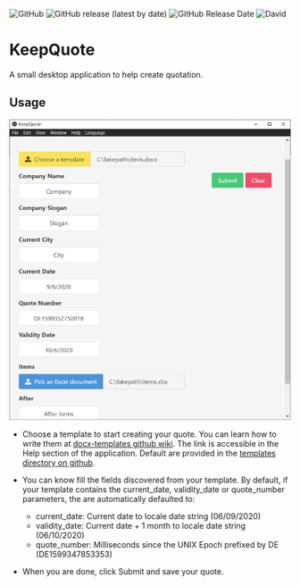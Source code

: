 ![GitHub](https://img.shields.io/github/license/TiphaineLAURENT/KeepQuote)
![GitHub release (latest by date)](https://img.shields.io/github/v/release/TiphaineLAURENT/KeepQuote)
![GitHub Release Date](https://img.shields.io/github/release-date/TiphaineLAURENT/KeepQuote)
![David](https://img.shields.io/david/TiphaineLAURENT/KeepQuote)

# KeepQuote

A small desktop application to help create quotation.

## Usage

![KeepQuote screenshot](screenshot.png)

* Choose a template to start creating your quote.
You can learn how to write them at [docx-templates github wiki](https://github.com/guigrpa/docx-templates#supported-commands). The link is accessible in the Help section of the application.
Default are provided in the [templates directory on github](https://github.com/TiphaineLAURENT/KeepQuote/tree/1.0.0/src/resources/templates).

* You can know fill the fields discovered from your template. By default, if your template contains the current_date, validity_date or quote_number parameters, the are automatically defaulted to:
  * current_date: Current date to locale date string (06/09/2020)
  * validity_date: Current date + 1 month to locale date string (06/10/2020)
  * quote_number: Milliseconds since the UNIX Epoch prefixed by DE (DE1599347853353)

* When you are done, click Submit and save your quote.
